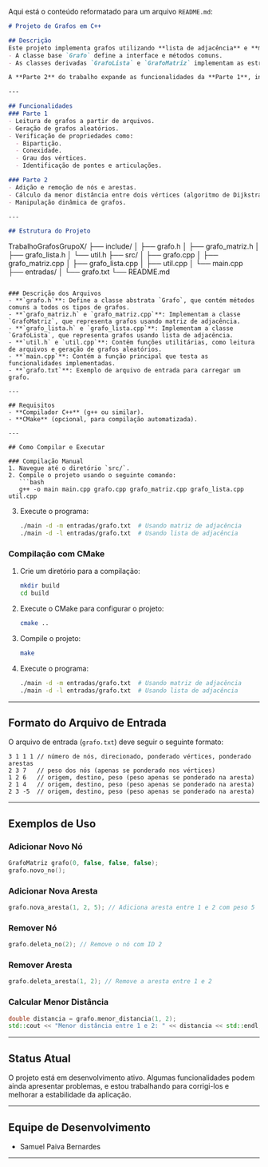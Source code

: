 Aqui está o conteúdo reformatado para um arquivo `README.md`:

```markdown
# Projeto de Grafos em C++

## Descrição
Este projeto implementa grafos utilizando **lista de adjacência** e **matriz de adjacência**, com foco na exploração de propriedades e algoritmos fundamentais em teoria dos grafos. O projeto foi desenvolvido seguindo uma abordagem **orientada a objetos**, onde:
- A classe base `Grafo` define a interface e métodos comuns.
- As classes derivadas `GrafoLista` e `GrafoMatriz` implementam as estruturas específicas.

A **Parte 2** do trabalho expande as funcionalidades da **Parte 1**, incluindo métodos para adicionar/remover nós e arestas, além de calcular a menor distância entre dois vértices usando o algoritmo de Dijkstra.

---

## Funcionalidades
### Parte 1
- Leitura de grafos a partir de arquivos.
- Geração de grafos aleatórios.
- Verificação de propriedades como:
  - Bipartição.
  - Conexidade.
  - Grau dos vértices.
  - Identificação de pontes e articulações.

### Parte 2
- Adição e remoção de nós e arestas.
- Cálculo da menor distância entre dois vértices (algoritmo de Dijkstra).
- Manipulação dinâmica de grafos.

---

## Estrutura do Projeto

```
TrabalhoGrafosGrupoX/
├── include/
│   ├── grafo.h
│   ├── grafo_matriz.h
│   ├── grafo_lista.h
│   └── util.h
├── src/
│   ├── grafo.cpp
│   ├── grafo_matriz.cpp
│   ├── grafo_lista.cpp
│   ├── util.cpp
│   └── main.cpp
├── entradas/
│   └── grafo.txt
└── README.md
```

### Descrição dos Arquivos
- **`grafo.h`**: Define a classe abstrata `Grafo`, que contém métodos comuns a todos os tipos de grafos.
- **`grafo_matriz.h` e `grafo_matriz.cpp`**: Implementam a classe `GrafoMatriz`, que representa grafos usando matriz de adjacência.
- **`grafo_lista.h` e `grafo_lista.cpp`**: Implementam a classe `GrafoLista`, que representa grafos usando lista de adjacência.
- **`util.h` e `util.cpp`**: Contêm funções utilitárias, como leitura de arquivos e geração de grafos aleatórios.
- **`main.cpp`**: Contém a função principal que testa as funcionalidades implementadas.
- **`grafo.txt`**: Exemplo de arquivo de entrada para carregar um grafo.

---

## Requisitos
- **Compilador C++** (g++ ou similar).
- **CMake** (opcional, para compilação automatizada).

---

## Como Compilar e Executar

### Compilação Manual
1. Navegue até o diretório `src/`.
2. Compile o projeto usando o seguinte comando:
   ```bash
   g++ -o main main.cpp grafo.cpp grafo_matriz.cpp grafo_lista.cpp util.cpp
   ```
3. Execute o programa:
   ```bash
   ./main -d -m entradas/grafo.txt  # Usando matriz de adjacência
   ./main -d -l entradas/grafo.txt  # Usando lista de adjacência
   ```

### Compilação com CMake
1. Crie um diretório para a compilação:
   ```bash
   mkdir build
   cd build
   ```
2. Execute o CMake para configurar o projeto:
   ```bash
   cmake ..
   ```
3. Compile o projeto:
   ```bash
   make
   ```
4. Execute o programa:
   ```bash
   ./main -d -m entradas/grafo.txt  # Usando matriz de adjacência
   ./main -d -l entradas/grafo.txt  # Usando lista de adjacência
   ```

---

## Formato do Arquivo de Entrada
O arquivo de entrada (`grafo.txt`) deve seguir o seguinte formato:

```
3 1 1 1 // número de nós, direcionado, ponderado vértices, ponderado arestas
2 3 7   // peso dos nós (apenas se ponderado nos vértices)
1 2 6   // origem, destino, peso (peso apenas se ponderado na aresta)
2 1 4   // origem, destino, peso (peso apenas se ponderado na aresta)
2 3 -5  // origem, destino, peso (peso apenas se ponderado na aresta)
```

---

## Exemplos de Uso

### Adicionar Novo Nó
```cpp
GrafoMatriz grafo(0, false, false, false);
grafo.novo_no();
```

### Adicionar Nova Aresta
```cpp
grafo.nova_aresta(1, 2, 5); // Adiciona aresta entre 1 e 2 com peso 5
```

### Remover Nó
```cpp
grafo.deleta_no(2); // Remove o nó com ID 2
```

### Remover Aresta
```cpp
grafo.deleta_aresta(1, 2); // Remove a aresta entre 1 e 2
```

### Calcular Menor Distância
```cpp
double distancia = grafo.menor_distancia(1, 2);
std::cout << "Menor distância entre 1 e 2: " << distancia << std::endl;
```

---

## Status Atual
O projeto está em desenvolvimento ativo. Algumas funcionalidades podem ainda apresentar problemas, e estou trabalhando para corrigi-los e melhorar a estabilidade da aplicação.


---

## Equipe de Desenvolvimento
- Samuel Paiva Bernardes


---